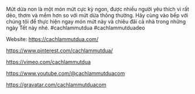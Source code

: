 <p>Mứt dừa non l&agrave; một m&oacute;n mứt cực kỳ ngon, được nhiều người y&ecirc;u th&iacute;ch v&igrave; rất dẻo, thơm v&agrave; mềm hơn so với mứt dừa th&ocirc;ng thường. H&atilde;y c&ugrave;ng v&agrave;o bếp với ch&uacute;ng t&ocirc;i để thực hiện ngay m&oacute;n mứt n&agrave;y v&agrave; chi&ecirc;u đ&atilde;i cả nh&agrave; trong những ng&agrave;y Tết n&agrave;y nh&eacute;. #cachlammutdua #cachlammutduadeo</p>
<p>Website: <a href="https://cachlammutdua.com/">https://cachlammutdua.com/</a></p>
<p><a href="https://www.pinterest.com/cachlammutdua/">https://www.pinterest.com/cachlammutdua/</a></p>
<p><a href="https://vimeo.com/cachlammutdua">https://vimeo.com/cachlammutdua</a></p>
<p><a href="https://www.youtube.com/@cachlammutduacom">https://www.youtube.com/@cachlammutduacom</a></p>
<p><a href="https://gravatar.com/cachlammutduacom">https://gravatar.com/cachlammutduacom</a></p>
